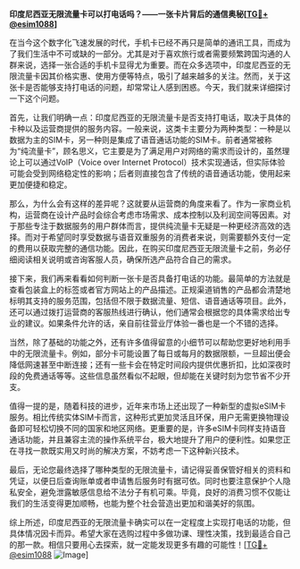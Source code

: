 **印度尼西亚无限流量卡可以打电话吗？——一张卡片背后的通信奥秘[[TG💪+ @esim1088](https://t.me/s/esim1088)]**

在当今这个数字化飞速发展的时代，手机卡已经不再只是简单的通讯工具，而成为了我们生活中不可或缺的一部分。尤其是对于喜欢旅行或者需要频繁跨国沟通的人群来说，选择一张合适的手机卡显得尤为重要。而在众多选项中，印度尼西亚的无限流量卡因其价格实惠、使用方便等特点，吸引了越来越多的关注。然而，关于这张卡是否能够支持打电话的问题，却常常让人感到困惑。今天，我们就来详细探讨一下这个问题。

首先，让我们明确一点：印度尼西亚的无限流量卡是否支持打电话，取决于具体的卡种以及运营商提供的服务内容。一般来说，这类卡主要分为两种类型：一种是以数据为主的SIM卡，另一种则是集成了语音通话功能的SIM卡。前者通常被称为“纯流量卡”，顾名思义，它主要是为了满足用户对网络的需求而设计的，虽然理论上可以通过VoIP（Voice over Internet Protocol）技术实现通话，但实际体验可能会受到网络稳定性的影响；后者则直接包含了传统的语音通话功能，使用起来更加便捷和稳定。

那么，为什么会有这样的差异呢？这就要从运营商的角度来看了。作为一家商业机构，运营商在设计产品时会综合考虑市场需求、成本控制以及利润空间等因素。对于那些专注于数据服务的用户群体而言，提供纯流量卡无疑是一种更经济高效的选择。而对于希望同时享受数据与语音双重服务的消费者来说，则需要额外支付一定的费用以获取完整的通信功能。因此，在购买印度尼西亚无限流量卡之前，务必仔细阅读相关说明或咨询客服人员，确保所选产品符合自己的需求。

接下来，我们再来看看如何判断一张卡是否具备打电话的功能。最简单的方法就是查看包装盒上的标签或者官方网站上的产品描述。正规渠道销售的产品都会清楚地标明其支持的服务范围，包括但不限于数据流量、短信、语音通话等项目。此外，还可以通过拨打运营商的客服热线进行确认，他们通常会根据您的具体需求给出专业的建议。如果条件允许的话，亲自前往营业厅体验一番也是一个不错的选择。

当然，除了基础的功能之外，还有许多值得留意的小细节可以帮助您更好地利用手中的无限流量卡。例如，部分卡可能设置了每日或每月的数据限额，一旦超出便会降低网速甚至中断连接；还有一些卡会在特定时间段内提供优惠折扣，比如深夜时段的免费通话等等。这些信息虽然看似不起眼，但却能在关键时刻为您节省不少开支。

值得一提的是，随着科技的进步，近年来市场上还出现了一种新型的虚拟eSIM卡服务。相比传统实体SIM卡而言，这种形式更加灵活且环保，用户无需更换物理设备即可轻松切换不同的国家和地区网络。更重要的是，许多eSIM卡同样支持语音通话功能，并且兼容主流的操作系统平台，极大地提升了用户的便利性。如果您正在寻找一款既实用又时尚的解决方案，不妨考虑一下这种新兴技术。

最后，无论您最终选择了哪种类型的无限流量卡，请记得妥善保管好相关的资料和凭证，以便日后查询账单或者申请售后服务时有据可依。同时也要注意保护个人隐私安全，避免泄露敏感信息给不法分子有机可乘。毕竟，良好的消费习惯不仅能让我们的生活变得更加顺畅，也能为整个社会营造出更加和谐美好的氛围。

综上所述，印度尼西亚的无限流量卡确实可以在一定程度上实现打电话的功能，但具体情况因卡而异。希望大家在选购过程中多做功课、理性决策，找到最适合自己的那一款。相信只要用心去探索，就一定能发现更多有趣的可能性！[[TG💪+ @esim1088](https://t.me/s/esim1088) ![Image](https://i.postimg.cc/4NQfJmqS/Snipaste-2025-05-13-00-14-12.png)]